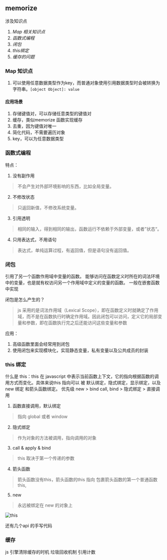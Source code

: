## memorize
涉及知识点
1. *Map 相关知识点* 
2. *函数式编程*
3. *闭包*
4. *this绑定* 
5. *缓存的问题*

### Map 知识点
1. 可以使用任意数据类型作为key，而普通对象使用引用数据类型时会被转换为字符串。`[object Object]: value`
#### 应用场景
1. 存储键值对，可以存储任意类型的键值对
2. 缓存，类似memorize 函数实现缓存
3. 去重，因为键值对唯一
4. 简化代码，不需要遍历对象
5. key，可以为任意数据类型
### 函数式编程
特点：  
1. 没有副作用
> 不会产生对外部环境影响的东西，比如全局变量。
2. 不修改状态
> 只返回新值，不修改系统变量。
3. 引用透明
> 相同的输入，得到相同的输出，函数运行不依赖于外部变量，或者”状态“。
4. 只用表达式，不用语句
> 表达式，单纯运算过程，有返回值，但是语句没有返回值。
### 闭包
引用了另一个函数作用域中变量的函数。
能够访问在函数定义时所在的词法环境中的变量，也是就有权访问另一个作用域中定义的变量的函数。
一般在嵌套函数中实现

  闭包是怎么产生的？
  > js 采用的是词法作用域（Lexical Scope），即在函数定义时就确定了作用域，而不是在函数执行时确定作用域。因此闭包可以访问，定义它的局部变量和参数，即在函数执行完之后还能访问这些变量和参数  

  应用：
  1. 高级函数里面会经常用到闭包
  2. 使用闭包来实现模块化，实现静态变量，私有变量以及公共成员的封装
### this 绑定
什么是 this：this 在 javascript 中表示当前函数上下文，它的指向根据函数的调用方式而变化。具体来说this 指向可以 被 默认绑定，隐式绑定，显示绑定，以及 new 绑定 和箭头函数绑定。
优先级
new  > bind call, bind > 隐式绑定 > 直接调用 
1. 函数直接调用，默认绑定
> 指向 global 或者 window 
2. 隐式绑定
> 作为对象的方法被调用，指向调用的对象 
3. call & apply & bind 
>  this 取决于第一个传递的参数 
4. 箭头函数
> 箭头函数没有this，箭头函数的this 指向 包裹箭头函数的第一个普通函数this,
5. new
> 永远被绑定在 new 的对象上

![this](https://p3-juejin.byteimg.com/tos-cn-i-k3u1fbpfcp/f0d9e65d315749a48e256d791a710097~tplv-k3u1fbpfcp-zoom-in-crop-mark:3024:0:0:0.awebp)  

还有几个api 的手写代码 


### 缓存
js 引擎清除缓存的时机
垃圾回收机制
引用计数
